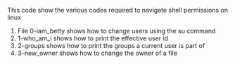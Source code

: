 This code show the various codes required to navigate shell permissions on linux
1. File 0-iam_betty shows how to change users using the su command
2. 1-who_am_i shows how to print the effective user id
3. 2-groups shows how to print the groups a current user is part of
4. 3-new_owner shows how to change the owner of a file 
